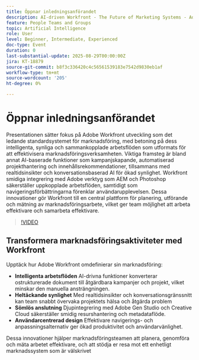 ```yaml
---
title: Öppnar inledningsanförandet
description: AI-driven Workfront - The Future of Marketing Systems - Adobe Workfront
feature: People Teams and Groups
topic: Artificial Intelligence
role: User
level: Beginner, Intermediate, Experienced
doc-type: Event
duration: 0
last-substantial-update: 2025-08-29T00:00:00Z
jira: KT-18879
source-git-commit: b8f3c336420c4c56561539183e7542d9830eb1af
workflow-type: tm+mt
source-wordcount: '205'
ht-degree: 0%

---
```



# Öppnar inledningsanförandet

Presentationen sätter fokus på Adobe Workfront utveckling som det ledande standardsystemet för marknadsföring, med betoning på dess intelligenta, synliga och sammankopplade arbetsflöden som utformats för att effektivisera marknadsföringsverksamheten. Viktiga framsteg är bland annat AI-baserade funktioner som kampanjskapande, automatiserad projekthantering och innehållsrekommendationer, tillsammans med realtidsinsikter och konversationsbaserad AI för ökad synlighet. Workfront smidiga integrering med Adobe verktyg som AEM och Photoshop säkerställer uppkopplade arbetsflöden, samtidigt som navigeringsförbättringarna förenklar användarupplevelsen. Dessa innovationer gör Workfront till en central plattform för planering, utförande och mätning av marknadsföringsarbete, vilket ger team möjlighet att arbeta effektivare och samarbeta effektivare.

>[!VIDEO](https://video.tv.adobe.com/v/3471499/?learn=on&enablevpops)

## Transformera marknadsföringsaktiviteter med Workfront

Upptäck hur Adobe Workfront omdefinierar sin marknadsföring:

* **Intelligenta arbetsflöden** AI-drivna funktioner konverterar ostrukturerade dokument till åtgärdbara kampanjer och projekt, vilket minskar den manuella ansträngningen.
* **Heltäckande synlighet** Med realtidsinsikter och konversationsgränssnitt kan team snabbt övervaka projektets hälsa och åtgärda problem
* **Sömlös anslutning** Djupintegrering med Adobe Gen Studio och Creative Cloud säkerställer smidig resurshantering och metadataflöde.
* **Användarcentrerad design** Effektivare navigerings- och anpassningsalternativ ger ökad produktivitet och användarvänlighet.

Dessa innovationer hjälper marknadsföringsteamen att planera, genomföra och mäta arbetet effektivare, och att stödja er resa mot ett enhetligt marknadssystem som är välskrivet